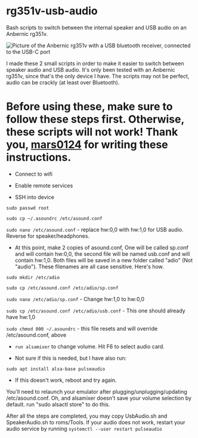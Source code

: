 # rg351v-usb-audio
Bash scripts to switch between the internal speaker and USB audio on an Anbernic rg351v. 

![Picture of the Anbernic rg351v with a USB bluetooth receiver, connected to the USB-C port](https://github.com/carloslmar/rg351v-usb-audio/assets/34244849/c51aaed5-afad-41e2-af08-95aba55634fa)

I made these 2 small scripts in order to make it easier to switch between speaker audio and USB audio. It's only been tested with an Anbernic rg351v, since that's the only device I have. The scripts may not be perfect, audio can be crackly (at least over Bluetooth). 

# Before using these, make sure to follow these steps first. Otherwise, these scripts will not work! Thank you, [mars0124](https://www.reddit.com/user/mars0124/) for writing these instructions.

- Connect to wifi

- Enable remote services

- SSH into device

`sudo passwd root`

`sudo cp ~/.asoundrc /etc/asound.conf`

`sudo nano /etc/asound.conf` -  replace hw:0,0 with hw:1,0 for USB audio. Reverse for speaker/headphones.

- At this point, make 2 copies of asound.conf, One will be called sp.conf and will contain hw:0,0, the second file will be named usb.conf and will contain hw:1,0. Both files will be saved in a new folder called "adio" (Not "audio"). These filenames are all case sensitive. Here's how.

`sudo mkdir /etc/adio`

`sudo cp /etc/asound.conf /etc/adio/sp.conf`

`sudo nano /etc/adio/sp.conf` - Change hw:1,0 to hw:0,0

`sudo cp /etc/asound.conf /etc/adio/usb.conf` - This one should already have hw:1,0

`sudo chmod 000 ~/.asoundrc` - this file resets and will override /etc/asound.conf, above

- `run alsamixer` to change volume. Hit F6 to select audio card.

- Not sure if this is needed, but I have also run:

`sudo apt install alsa-base pulseaudio`

- If this doesn't work, reboot and try again.

You'll need to relaunch your emulator after plugging/unplugging/updating /etc/asound.conf. Oh, and alsamixer doesn't save your volume selection by default. run "sudo alsactl store" to do this.

After all the steps are completed, you may copy UsbAudio.sh and SpeakerAudio.sh to roms/Tools. If your audio does not work, restart your audio service by running `systemctl --user restart pulseaudio`
